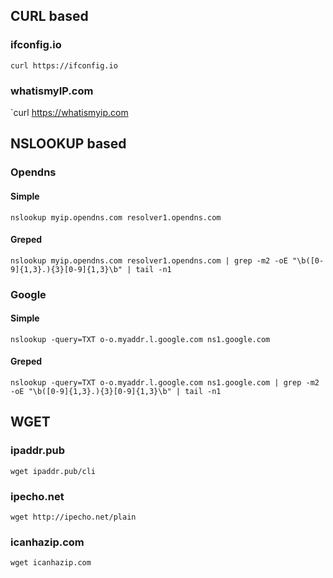 

## CURL based

### ifconfig.io

`curl https://ifconfig.io`

### whatismyIP.com

`curl https://whatismyip.com


## NSLOOKUP based

### Opendns

#### Simple

```
nslookup myip.opendns.com resolver1.opendns.com
```

#### Greped <linux>

```
nslookup myip.opendns.com resolver1.opendns.com | grep -m2 -oE "\b([0-9]{1,3}.){3}[0-9]{1,3}\b" | tail -n1
```

### Google

#### Simple

```
nslookup -query=TXT o-o.myaddr.l.google.com ns1.google.com
```

#### Greped <linux>

```
nslookup -query=TXT o-o.myaddr.l.google.com ns1.google.com | grep -m2 -oE "\b([0-9]{1,3}.){3}[0-9]{1,3}\b" | tail -n1
```

## WGET

### ipaddr.pub

`wget ipaddr.pub/cli`

### ipecho.net

`wget http://ipecho.net/plain`

### icanhazip.com

`wget icanhazip.com`